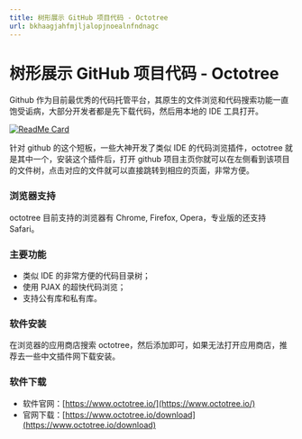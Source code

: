 ```yaml
---
title: 树形展示 GitHub 项目代码 - Octotree
url: bkhaagjahfmjljalopjnoealnfndnagc
---
```


# 树形展示 GitHub 项目代码 - Octotree

Github 作为目前最优秀的代码托管平台，其原生的文件浏览和代码搜索功能一直饱受诟病，大部分开发者都是先下载代码，然后用本地的 IDE 工具打开。

[![ReadMe Card](https://github-readme-stats.vercel.app/api/pin/?username=ovity&repo=octotree&show_owner=true&locale&hide_border)](https://github.com/ovity/octotree)

针对 github 的这个短板，一些大神开发了类似 IDE 的代码浏览插件，octotree 就是其中一个，安装这个插件后，打开 github 项目主页你就可以在左侧看到该项目的文件树，点击对应的文件就可以直接跳转到相应的页面，非常方便。

### 浏览器支持

octotree 目前支持的浏览器有 Chrome, Firefox, Opera，专业版的还支持 Safari。

### 主要功能

- 类似 IDE 的非常方便的代码目录树；
- 使用 PJAX 的超快代码浏览；
- 支持公有库和私有库。

### 软件安装

在浏览器的应用商店搜索 octotree，然后添加即可，如果无法打开应用商店，推荐去一些中文插件网下载安装。

### 软件下载

- 软件官网：[https://www.octotree.io/](https://www.octotree.io/)
- 官网下载：[https://www.octotree.io/download](https://www.octotree.io/download)
